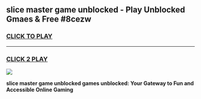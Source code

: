 
## slice master game unblocked - Play Unblocked Gmaes & Free #8cezw
<h3>
<a href="https://news.freeplayer.one?title=slice_master_game_unblocked&ref=24F">CLICK TO PLAY</a></h3>
<hr>

<h3>
<a href="https://news.freeplayer.one?title=slice_master_game_unblocked&ref=24F">CLICK 2 PLAY</a>
  
</h3>

<a href="https://news.freeplayer.one?title=slice_master_game_unblocked&ref=24F/"><img src="https://clearcache.store/games.png"></a>


**slice master game unblocked games unblocked: Your Gateway to Fun and Accessible Online Gaming**
